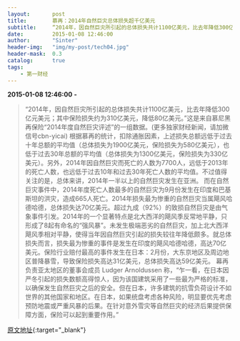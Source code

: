 ```yaml
---
layout:       post
title:        慕再：2014年自然巨灾总体损失超千亿美元
subtitle:     “2014年，因自然巨灾所引起的总体损失共计1100亿美元，比去年降低300亿元美元；其中保险损失约为310亿美元，降低80亿美元。”这是来自慕尼黑再保险“2014年度自然巨灾评述”的一组数据。
date:         2015-01-08 12:46:00
author:       "Sinter"
header-img:   "img/my-post/tech04.jpg"
header-mask:  0.3
catalog:      true
tags:
    - 第一财经
---
```


**2015-01-08 12:46:00**  **-**

> “2014年，因自然巨灾所引起的总体损失共计1100亿美元，比去年降低300亿元美元；其中保险损失约为310亿美元，降低80亿美元。”这是来自慕尼黑再保险“2014年度自然巨灾评述”的一组数据。(更多独家财经新闻，请加微信号cbn-yicai)
根据慕再的统计，扣除通胀因素，上述损失总额远低于过去十年总额的平均值（总体损失为1900亿美元，保险损失为580亿美元），也低于过去30年总额的平均值（总体损失为1300亿美元，保险损失为330亿美元）。另外，2014年因自然巨灾而死亡的人数为7700人，远低于2013年的死亡人数，也远低于过去10年和过去30年死亡人数的平均值。不过值得关注的是，总体来讲，2014年一半以上的自然巨灾发生在亚洲。
而在自然巨灾事件中，2014年度死亡人数最多的自然巨灾为9月份发生在印度和巴基斯坦的洪灾，造成665人死亡。2014年损失最为惨重的自然巨灾当属飓风哈德哈德，总体损失达70亿美元。超过九成（92%）的致损自然巨灾是由气象事件引发。2014年的一个显著特点是北大西洋的飓风季反常地平静，只形成了8起有命名的“强风暴”。未发生极端恶劣的自然巨灾，加上北大西洋飓风季相对平静，使得当年因自然巨灾引起的损失较往年降低颇多。就总体损失而言，损失最为惨重的事件是发生在印度的飓风哈德哈德，高达70亿美元。保险行业赔付最高的事件发生在日本：2月份，大东京地区及周边地区普降暴雪，导致保险损失高达31亿美元，总体损失高达59亿美元。
幕再负责亚太地区的董事会成员 Ludger Arnoldussen 称，“乍一看，在日本因严冬引起的损失数额高得惊人，因为该国建筑采用了一些最为严格的标准，以确保发生自然巨灾之后的安全。但在日本，许多建筑的抗雪负荷设计不如世界的其他国家和地区。在日本，如果统盘考虑各种风险，明显要优先考虑预防地震或严重风暴的后果。在针对意外雪灾等自然巨灾的经济后果提供保障方面，保险可以起到重要作用。”

[原文地址](http://www.yicai.com/news/4061246.html){:target="_blank"}


